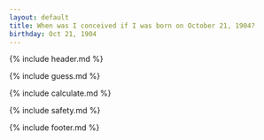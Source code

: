 ```yaml
---
layout: default
title: When was I conceived if I was born on October 21, 1904?
birthday: Oct 21, 1904
---
```


{% include header.md %}

{% include guess.md %}

{% include calculate.md %}

{% include safety.md %}

{% include footer.md %}



